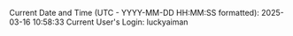 Current Date and Time (UTC - YYYY-MM-DD HH:MM:SS formatted): 2025-03-16 10:58:33
Current User's Login: luckyaiman
